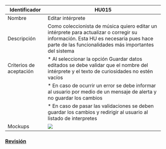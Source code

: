 | Identificador           | HU015                   | 
|-------------------------|------------------------------| 
| Nombre                  | Editar intérprete | 
| Descripción             | Como coleccionista de música quiero editar un intérprete para actualizar o corregir su información. Esta HU es necesaria pues hace parte de las funcionalidades más importantes del sistema | 
| Criterios de aceptación | * Al seleccionar la opción Guardar datos editados se debe validar que el nombre del intérprete y el texto de curiosidades no estén vacíos |
| | * En caso de ocurrir un error se debe informar al usuario por medio de un mensaje de alerta y no guardar los cambios |
| | * En caso de pasar las validaciones se deben guardar los cambios y redirigir al usuario al listado de interpretes |
| Mockups                 | ![](https://github.com/MISW-4101-Practicas/TutorialCanciones/wiki/mockups/editar_interprete.png)                 | 

### [Revisión](https://github.com/MISW-4101-Practicas/TutorialCanciones/wiki/f03#revisi%C3%B3n)
